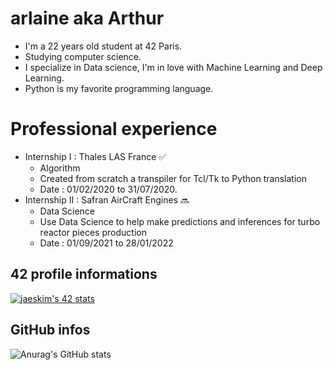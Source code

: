 # arlaine aka Arthur
- I'm a 22 years old student at 42 Paris.
- Studying computer science.
- I specialize in Data science, I'm in love with Machine Learning and Deep Learning.
- Python is my favorite programming language. 

# Professional experience
- Internship I : Thales LAS France ✅
  * Algorithm
  * Created from scratch a transpiler for Tcl/Tk to Python translation
  * Date : 01/02/2020 to 31/07/2020. 
- Internship II : Safran AirCraft Engines 🔜
  * Data Science
  * Use Data Science to help make predictions and inferences for turbo reactor pieces production
  * Date : 01/09/2021 to 28/01/2022

## 42 profile informations
[![jaeskim's 42 stats](https://badge42.herokuapp.com/api/stats/arlaine)](https://github.com/JaeSeoKim/badge42)

## GitHub infos
![Anurag's GitHub stats](https://github-readme-stats.vercel.app/api?username=arlaine4&theme=dark&show_icons=true)  




